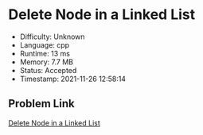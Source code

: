 # Delete Node in a Linked List

- Difficulty: Unknown
- Language: cpp
- Runtime: 13 ms
- Memory: 7.7 MB
- Status: Accepted
- Timestamp: 2021-11-26 12:58:14

## Problem Link
[Delete Node in a Linked List](https://leetcode.com/problems/delete-node-in-a-linked-list)

